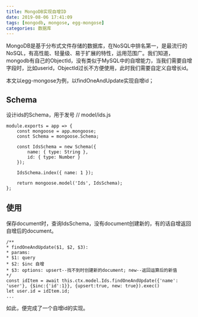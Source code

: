 ```yaml
---
title: MongoDB实现自增ID
date: 2019-08-06 17:41:09
tags: [mongodb, mongose, egg-mongose]
categories: 数据库
---
```


MongoDB是基于分布式文件存储的数据库，在NoSQL中排名第一，是最流行的NoSQL，有高性能、轻量级、易于扩展的特性，运用范围广。我们知道，mongodb有自己的ObjectId，没有类似于MySQL中的自增能力，当我们需要自增字段时，比如userid，ObjectId过长不方便使用，此时我们需要自定义自增长id。

本文以egg-mongose为例，以findOneAndUpdate实现自增id；

## Schema
设计ids的Schema，用于发号
// model/ids.js

```
module.exports = app => {
    const mongoose = app.mongoose;
    const Schema = mongoose.Schema;
  
    const IdsSchema = new Schema({
        name: { type: String },
        id: { type: Number }
    });
  
    IdsSchema.index({ name: 1 });
  
    return mongoose.model('Ids', IdsSchema);
};
```

## 使用
保存document时，查询IdsSchema，没有document创建新的，有的话自增返回自增后的document。

```
/**
* findOneAndUpdate($1, $2, $3):
* params: 
* $1: query
* $2: $inc 自增
* $3: options: upsert--找不到时创建新的document; new--返回运算后的新值
*/
const idItem = await this.ctx.model.Ids.findOneAndUpdate({'name': 'user'}, {$inc:{'id':1}}, {upsert:true, new: true}).exec()
let user.id = idItem.id;
...
```

如此，便完成了一个自增id的实现。